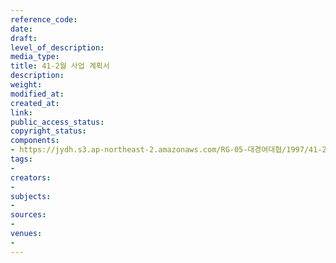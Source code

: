 ```yaml
---
reference_code: 
date: 
draft: 
level_of_description: 
media_type: 
title: 41-2월 사업 계획서
description: 
weight: 
modified_at: 
created_at: 
link: 
public_access_status: 
copyright_status: 
components:
- https://jydh.s3.ap-northeast-2.amazonaws.com/RG-05-대경여대협/1997/41-2월+사업+계획서.pdf
tags:
- 
creators:
- 
subjects:
- 
sources:
- 
venues:
- 
---
```

